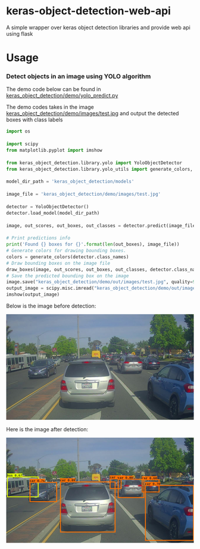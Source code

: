 # keras-object-detection-web-api

A simple wrapper over keras object detection libraries and provide web api using flask

# Usage

### Detect objects in an image using YOLO algorithm

The demo code below can be found in [keras_object_detection/demo/yolo_predict.py](keras_object_detection/demo/yolo_predict.py)

The demo codes takes in the image [keras_object_detection/demo/images/test.jpg](keras_object_detection/demo/images/test.jpg) and output the detected boxes with class labels

```python
import os

import scipy
from matplotlib.pyplot import imshow

from keras_object_detection.library.yolo import YoloObjectDetector
from keras_object_detection.library.yolo_utils import generate_colors, draw_boxes

model_dir_path = 'keras_object_detection/models'

image_file = 'keras_object_detection/demo/images/test.jpg'

detector = YoloObjectDetector()
detector.load_model(model_dir_path)

image, out_scores, out_boxes, out_classes = detector.predict(image_file)

# Print predictions info
print('Found {} boxes for {}'.format(len(out_boxes), image_file))
# Generate colors for drawing bounding boxes.
colors = generate_colors(detector.class_names)
# Draw bounding boxes on the image file
draw_boxes(image, out_scores, out_boxes, out_classes, detector.class_names, colors)
# Save the predicted bounding box on the image
image.save("keras_object_detection/demo/out/images/test.jpg", quality=90)
output_image = scipy.misc.imread("keras_object_detection/demo/out/images/test.jpg")
imshow(output_image)
```

Below is the image before detection:

![image-before](keras_object_detection/demo/images/test.jpg)

Here is the image after detection:

![image-after](keras_object_detection/demo/out/images/test.jpg)
